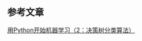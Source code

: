 


##  参考文章

[用Python开始机器学习（2：决策树分类算法）][1]






 [1]: http://blog.csdn.net/lsldd/article/details/41223147#

